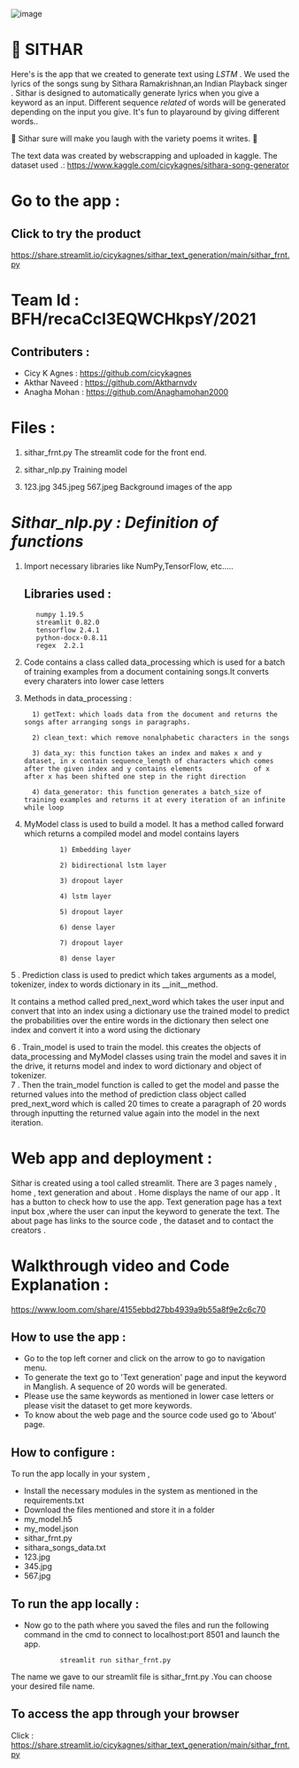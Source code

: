 ![image](https://user-images.githubusercontent.com/44546284/119443617-85cc0480-bd47-11eb-97d1-ac433eaf1dec.png)


# 🎼 SITHAR

Here's is the app that we created to generate text using *LSTM* . We used the lyrics of the songs sung by Sithara Ramakrishnan,an Indian Playback singer . Sithar is designed to automatically generate lyrics when you give a keyword as an input. 
Different sequence *related* of words will be generated depending on the input you give. It's fun to playaround by giving different words.. 

🤭 Sithar sure will make you laugh with the variety poems it writes. 🤭 




The text data was created by webscrapping and uploaded in kaggle.
The dataset used .: https://www.kaggle.com/cicykagnes/sithara-song-generator


# Go to the app :
## Click to try the product 
https://share.streamlit.io/cicykagnes/sithar_text_generation/main/sithar_frnt.py

# Team Id :  BFH/recaCcl3EQWCHkpsY/2021
## Contributers : 
  * Cicy K Agnes : https://github.com/cicykagnes
  * Akthar Naveed : https://github.com/Aktharnvdv
  * Anagha Mohan : https://github.com/Anaghamohan2000
                  

# Files :
1. sithar_frnt.py
             The streamlit code for the front end.
             
2. sithar_nlp.py
              Training model
3. 123.jpg
     345.jpeg
     567.jpeg
              Background images of the app
              

# *Sithar_nlp.py : Definition of functions*

1. Import necessary libraries like NumPy,TensorFlow, etc…..
          
     ## Libraries used :
                  
                    
          numpy 1.19.5
          streamlit 0.82.0
          tensorflow 2.4.1
          python-docx-0.8.11
          regex  2.2.1
                  

2. Code contains a class called data_processing which is used for a batch of training examples from a document containing songs.It converts every charaters into lower case letters

3. Methods in data_processing :

         1) getText: which loads data from the document and returns the songs after arranging songs in paragraphs.
 
         2) clean_text: which remove nonalphabetic characters in the songs 

         3) data_xy: this function takes an index and makes x and y dataset, in x contain sequence_length of characters which comes after the given index and y contains elements             of x after x has been shifted one step in the right direction

         4) data_generator: this function generates a batch_size of training examples and returns it at every iteration of an infinite while loop

4. MyModel class is used to build a model. It has a method called forward which returns a compiled model and model contains layers

                1) Embedding layer

                2) bidirectional lstm layer

                3) dropout layer

                4) lstm layer

                5) dropout layer

                6) dense layer

                7) dropout layer

                8) dense layer

5 . Prediction class is used to predict which takes arguments as a model, tokenizer, index to words dictionary in its __init__method.

   It contains a method called pred_next_word which takes the user input and convert that into an index using a dictionary use the trained model to predict the probabilities     over the entire words in the dictionary then select one index and convert it into a word using the dictionary

6 . Train_model is used to train the model. this creates the objects of data_processing and MyModel classes using train the model and saves it in the drive, it returns model and     index to word dictionary and object of tokenizer.  
7 . Then the train_model function is called to get the model and passe the returned values into the method of prediction class object called pred_next_word which is called 20   times to create a paragraph of 20 words through inputting the returned value again into the model in the next iteration.





# Web app and deployment :

   Sithar is created using a tool called streamlit. There are 3 pages namely , home , text generation and about .
   Home displays the name of our app . It has a button to check how to use the app.
   Text generation page has a text input box ,where the user can input the keyword to generate the text.
   The about page has links to the source code , the dataset and to contact the creators .

# Walkthrough video and Code Explanation : 

https://www.loom.com/share/4155ebbd27bb4939a9b55a8f9e2c6c70


## How to use the app :
*  Go to the top left corner and click on the arrow to go to navigation menu.
*  To generate the text go to 'Text generation' page and input the keyword in Manglish. A sequence of 20 words will be generated.
*  Please use the same keywords as mentioned in lower case letters or please visit the dataset to get more keywords.
*  To know about the web page and the source code used go to 'About' page.

## How to configure :

To run the app locally in your system ,
 * Install the necessary modules in the system as mentioned in the requirements.txt
 * Download the files mentioned and store it in a folder
  *  my_model.h5
  *  my_model.json
  *  sithar_frnt.py
  *  sithara_songs_data.txt
  *  123.jpg
  *  345.jpg
  *  567.jpg
 ## To run the app locally :
 * Now go to the path where you saved the files and run the following command in the cmd to connect to localhost:port 8501 and launch the app.
                
                streamlit run sithar_frnt.py
                
 The name we gave to our streamlit file is sithar_frnt.py .You can choose your desired file name.
 
 ## To access the app through your browser 
   Click : https://share.streamlit.io/cicykagnes/sithar_text_generation/main/sithar_frnt.py
